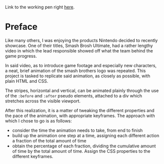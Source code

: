 Link to the working pen right [here](https://codepen.io/borntofrappe/full/MXoZbg/).

# Preface 

Like many others, I was enjoying the products Nintendo decided to recently showcase. One of their titles, Smash Brosh Ultimate, had a rather lengthy video in which the lead responsible showed off what the team behind the game progress.

In said video, as to introduce game footage and especially new characters, a neat, brief animation of the smash brothers logo was repeated. This project is tasked to replicate said animation, as closely as possible, with plain HTML and CSS.

The stripes, horizontal and vertical, can be animated plainly through the use of the `:before` and `:after` pseudo elements, attached to a div which stretches across the visible viewport.

After this realization, it is a matter of tweaking the different properties and the pace of the animation, with appropriate keyframes. The approach with which I chose to go is as follows:

- consider the time the animation needs to take, from end to finish
- build up the animation one step at a time, assigning each different action a fraction of the total amount of time
- obtain the percentage of each fraction, dividing the cumulative amount of time by the total amount of time. Assign the CSS properties to the different keyframes.
